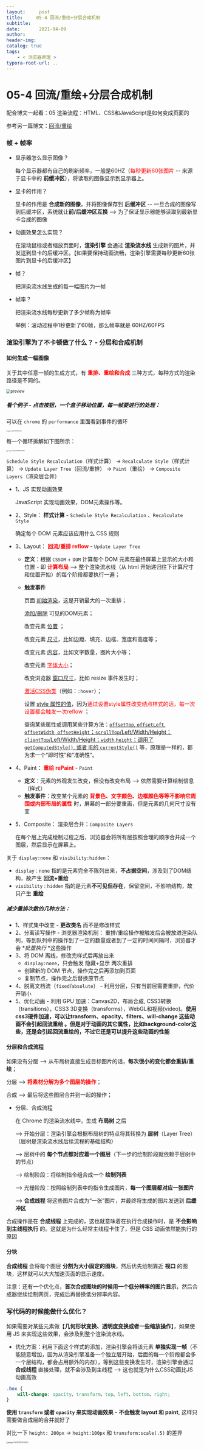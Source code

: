 ```yaml
---
layout:     post
title:     05-4 回流/重绘+分层合成机制
subtitle:  
date:       2021-04-09
author:     
header-img: 
catalog: true
tags:
    - < 浏览器原理 >
typora-root-url: ..
---
```



# 05-4 回流/重绘+分层合成机制

配合博文一起看：05 渲染流程：HTML、CSS和JavaScript是如何变成页面的

参考另一篇博文：[回流/重绘](https://juejin.cn/post/6844904083212468238)

### 帧 + 帧率
- 显示器怎么显示图像？

    每个显示器都有自己的刷新频率，一般是60HZ（<span style="color:red">每秒更新60张图片</span> -- 来源于显卡中的 **前缓冲区**），将读取的图像显示到显示器上。

- 显卡的作用？

    显卡的作用是 **合成新的图像**，并将图像保存到 **后缓冲区** -- 一旦合成的图像写到后缓冲区，系统就让**前/后缓冲区互换** --> 为了保证显示器能够读取到最新显卡合成的图像

- 动画效果怎么实现？

    在滚动鼠标或者缩放页面时，**渲染引擎** 会通过 **渲染流水线** 生成新的图片，并发送到显卡的后缓冲区。【如果要保持动画流畅，渲染引擎需要每秒更新60张图片到显卡的后缓冲区】

- 帧？

    把渲染流水线生成的每一幅图片为一帧

- 帧率？

    把渲染流水线每秒更新了多少帧称为帧率

    举例：滚动过程中1秒更新了60帧，那么帧率就是 60HZ/60FPS

### 渲染引擎为了不卡顿做了什么？ - 分层和合成机制
#### 如何生成一幅图像
关于其中任意一帧的生成方式，有 <span style="color:red">**重排、重绘和合成**</span> 三种方式，每种方式的渲染路径是不同的。

<img src="/../img/assets_2019/view22.png" alt="preview" style="zoom:70%;" />

##### 看个例子 - 点击按钮，一个盒子移动位置，每一帧要进行的处理：

可以在 `chrome` 的 `performance` 里面看到事件的循环

<img src="/../img/assets_2019/image-20210709114925454.png" alt="image-20210709114925454" style="zoom:20%;" />

每一个循环拆解如下图所示：

<img src="/../img/assets_2019/image-20210709115011262.png" alt="image-20210709115011262" style="zoom:25%;" />

`Schedule Style Recalculation`（样式计算） -> `Recalculate Style`（样式计算） -> `Update Layer Tree`（回流/重排） -> `Paint`（重绘） -> `Composite Layers`（渲染层合并）

- 1、JS 实现动画效果

    JavaScript 实现动画效果，DOM元素操作等。

- 2、Style： **样式计算** - `Schedule Style Recalculation` 、`Recalculate Style` 

    确定每个 DOM 元素应该应用什么 CSS 规则

- 3、Layout： <span style="color:red">**回流/重排 reflow**</span>  - `Update Layer Tree` 

    - **定义**：根据 `CSSOM` + `DOM` 计算每个 DOM 元素在最终屏幕上显示的大小和位置 -  即 <span style="color:red">**计算布局**</span> --> 整个渲染流水线（从 html 开始递归往下计算尺寸和位置开始）的每个阶段都要执行一遍；

    - **触发事件**

        页面 <u>初始渲染</u>，这是开销最大的一次重排；

        <u>添加/删除</u> 可见的DOM元素；

        改变元素 <u>位置</u> ；

        改变元素 <u>尺寸</u>，比如边距、填充、边框、宽度和高度等；

        改变元素 <u>内容</u>，比如文字数量，图片大小等；

        改变元素 <span style="color:red"><u>字体大小</u></span>；

        改变浏览器 <u>窗口尺寸</u>，比如 resize 事件发生时；

        <span style="color:red"><u>激活CSS伪类</u></span>（例如：`:hover`）；

        设置 <u>style 属性的值</u>，因为<span style="color:red">通过设置style属性改变结点样式的话，每一次设置都会触发一次reflow</span> ；

        查询某些属性或调用某些计算方法：<u>`offsetTop`, `offsetLeft`, `offsetWidth`, `offsetHeight`；`scrollTop`/Left/Width/Height；`clientTop`/Left/Width/Height；`width`,`height`；调用了`getComputedStyle()`, 或者 IE的 `currentStyle()`</u> 等，原理是一样的，都为求一个“即时性”和“准确性”。

- 4、Paint： <span style="color:red">**重绘 rePaint**</span> - `Paint` 

    - **定义**：元素的外观发生改变，但没有改变布局 —> 依然需要计算绘制信息（样式）
    - **触发事件**：改变某个元素的 <span style="color:red">**背景色、文字颜色、边框颜色等等不影响它周围或内部布局的属性**</span> 时，屏幕的一部分要重画，但是元素的几何尺寸没有变

- 5、Composite： 渲染层合并：`Composite Layers` 

    在每个层上完成绘制过程之后，浏览器会将所有层按照合理的顺序合并成一个图层，然后显示在屏幕上。



关于 `display:none` 和 `visibility:hidden`：

- `display：none` 指的是元素完全不陈列出来，**不占据空间**，涉及到了DOM结构，故产生 **回流+重绘**
- `visibility：hidden` 指的是元素**不可见但存在**，保留空间，不影响结构，故只产生 **重绘**



##### 减少重排次数的几种方法：

- 1、样式集中改变 - **更改类名** 而不是修改样式
- 2、分离读写操作 - 浏览器渲染机制： 重排/重绘操作被触发后会被放进渲染队列，等到队列中的操作到了一定的数量或者到了一定的时间间隔时，浏览器才会 **批量执行* *这些操作
- 3、将 DOM 离线，修改完样式后再放出来
    -  `display:none`，只会触发 隐藏+显示 两次重排
    - 创建新的 DOM 节点，操作完之后再添加到页面
    - 复制节点，操作完之后替换原节点
- 4、脱离文档流（`fixed`/`absolute`） - 利用分层，只有当前层需要重排，代价开销小
- 5、优化动画 - 利用 GPU 加速：Canvas2D，布局合成, CSS3转换（transitions），CSS3 3D变换（transforms），WebGL和视频(video)。**使用css3硬件加速，可以让transform、opacity、filters、will-change 这些动画不会引起回流重绘 。但是对于动画的其它属性，比如background-color这些，还是会引起回流重绘的，不过它还是可以提升这些动画的性能**

#### 分层和合成流程

如果没有分层 --> 从布局树直接生成目标图片的话，**每次很小的变化都会重排/重绘**；

分层 --> <span style="color:red">**将素材分解为多个图层的操作**</span>；

合成 --> 最后将这些图层合并到一起的操作；

- 分层、合成流程

    在 Chrome 的渲染流水线中，生成 **布局树** 之后 

    --> 开始分层：渲染引擎会根据布局树的特点将其转换为 **层树**（Layer Tree）（层树是渲染流水线后续流程的基础结构）

    --> 层树中的 **每个节点都对应着一个图层**（下一步的绘制阶段就依赖于层树中的节点）

    --> 绘制阶段：将绘制指令组合成一个 **绘制列表** 

    --> 光栅阶段：按照绘制列表中的指令生成图片，**每一个图层都对应一张图片** 

    --> **合成线程** 将这些图片合成为“一张”图片，并最终将生成的图片发送到 **后缓冲区**

合成操作是在 **合成线程** 上完成的，这也就意味着在执行合成操作时，是 **不会影响到主线程执行** 的。这就是为什么经常主线程卡住了，但是 CSS 动画依然能执行的原因

#### 分块
**合成线程** 会将每个图层 **分割为大小固定的图块**，然后优先绘制靠近 **视口** 的图块，这样就可以大大加速页面的显示速度。

注意：还有一个优化点，**首次合成图块的时候用一个低分辨率的图片显示**，然后合成器继续绘制网页，完成后再替换低分辨率内容。


### 写代码的时候能做什么优化？
如果需要对某些元素做【**几何形状变换、透明度变换或者一些缩放操作**】，如果使用 JS 来实现这些效果，会涉及到整个渲染流水线。
-   优化方案：利用下面这个样式的添加，渲染引擎会将该元素 **单独实现一帧**（不能随意增加，因为从渲染引擎准备一个独立层开始，后面的每一个阶段都会多一个层结构，都会占用额外的内存），等到这些变换发生时，渲染引擎会通过 **合成线程** 直接处理，就不会涉及到主线程 --> 这也就是为什么CSS动画比JS动画高效
```css
.box {
    will-change: opacity、transform、top、left、bottom、right;
}
```

**使用 `transform` 或者 `opacity` 来实现动画效果** - **不会触发 layout 和 paint**, 这样只需要做合成层的合并就好了

对比一下 `height: 200px` -> `height:100px` 和 `transform:scale(.5)` 的差异

<img src="/../img/assets_2019/image-20210711163012822.png" alt="image-20210711163012822" style="zoom:30%;" />